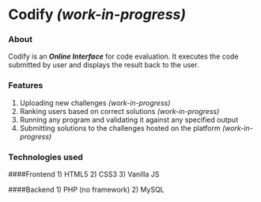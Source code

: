 # Codify _(work-in-progress)_

### About

Codify is an _**Online Interface**_ for code evaluation. It executes the code submitted by user and displays the result back to the user.

### Features

1)	Uploading new challenges _(work-in-progress)_
2)	Ranking users based on correct solutions _(work-in-progress)_
3)	Running any program and validating it against any specified output
4)	Submitting solutions to the challenges hosted on the platform _(work-in-progress)_

### Technologies used

####Frontend
    1)	HTML5
    2)	CSS3
    3)	Vanilla JS
    
####Backend
    1)	PHP (no framework)
    2)	MySQL
